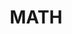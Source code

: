 ---
home: true
icon: home
title: MATH
heroImage: /logo.svg
heroText: 数学学习
tagline: 仿佛来自虚空
actions:
  - text: 使用指南 💡
    link: /math/
    type: primary

  - text: 博客主页 🏠
    link: /

features:
  - title: 微分几何
    icon: geometry
    details: 杂然赋流形
    link: /math/微分几何/

  - title: 线性代数
    icon: share
    details: Math Is Easier If You Speak The Language
    link: /math/线性代数/

  - title: 微分方程
    icon: function
    details: Science is a differential equation. Religion is a boundary condition
    link: /math/微分方程/

  - title: 优化
    icon: tool
    details: 过早优化是万恶之源（误
    link: /math/优化
copyright: false
footer: MIT Licensed | Copyright © 2019-present Mr.Hope
---